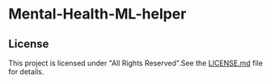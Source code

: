 # Mental-Health-ML-helper

## License

This project is licensed under "All Rights Reserved".See the [LICENSE.md](LICENSE.md) file for details.
